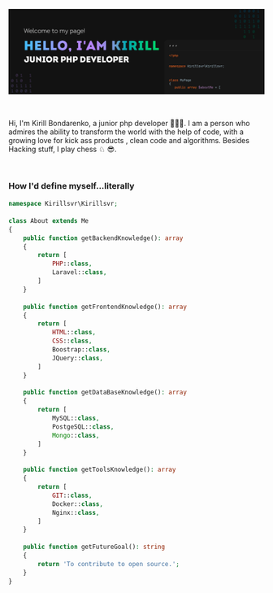 ![Header](https://github.com/kirillsvr/kirillsvr/raw/master/assets/banner.jpg)

<br>

Hi, I'm Kirill Bondarenko, a junior php developer 👨🏻‍💻. I am a person who admires the ability to transform the world with the help of code, with a growing love for kick ass products , clean code and algorithms. Besides Hacking stuff, I play chess ♘ 😎.

<br>

<h3>How I'd define myself...literally</h3>

```php
namespace Kirillsvr\Kirillsvr;

class About extends Me
{
    public function getBackendKnowledge(): array
    {
        return [
            PHP::class,
            Laravel::class,
        ]   
    }
    
    public function getFrontendKnowledge(): array
    {
        return [
            HTML::class,
            CSS::class,
            Boostrap::class,
            JQuery::class,
        ]   
    }
    
    public function getDataBaseKnowledge(): array
    {
        return [
            MySQL::class,
            PostgeSQL::class,
            Mongo::class,
        ]   
    }
    
    public function getToolsKnowledge(): array
    {
        return [
            GIT::class,
            Docker::class,
            Nginx::class,
        ]   
    }
    
    public function getFutureGoal(): string
    {
        return 'To contribute to open source.';
    }
}
```